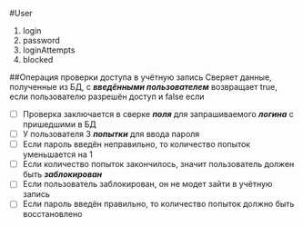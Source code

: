#User
1. login
1. password
1. loginAttempts
1. blocked

##Операция проверки доступа в учётную запись
Сверяет данные, полученные из БД, с __*введёнными пользователем*__
возвращает true, если пользователю разрешён доступ и false если

- [ ] Проверка заключается в сверке __*поля*__ для запрашиваемого __*логина*__ с пришедшими в БД
- [ ] У пользователя 3 __*попытки*__ для ввода пароля
- [ ] Если пароль введён неправильно, то количество попыток уменьшается на 1
- [ ] Если количество попыток закончилось, значит пользователь должен быть __*заблокирован*__
- [ ] Если пользователь заблокирован, он не модет зайти в учётную запись
- [ ] Если пароль введён правильно, то количество попыток должно быть восстановлено 